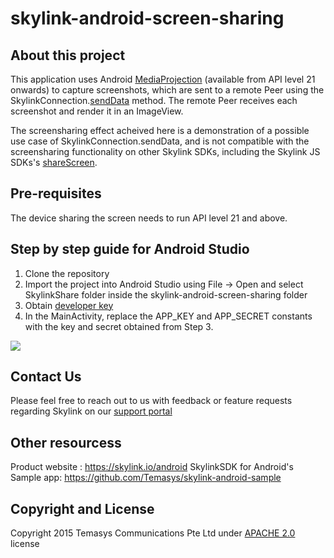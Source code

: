 # skylink-android-screen-sharing

## About this project
This application uses Android [MediaProjection](https://developer.android.com/reference/android/media/projection/MediaProjection.html) (available from API level 21 onwards) to capture screenshots, which are sent to a remote Peer using the SkylinkConnection.[sendData](https://cdn.temasys.com.sg/skylink/skylinksdk/android/latest/doc/reference/sg/com/temasys/skylink/sdk/rtc/SkylinkConnection.html#sendData%28java.lang.String,%20byte[]%29) method.
The remote Peer receives each screenshot and render it in an ImageView.

The screensharing effect acheived here is a demonstration of a possible use case of SkylinkConnection.sendData, and is not compatible with the screensharing functionality on other Skylink SDKs, including the Skylink JS SDKs's [shareScreen](https://cdn.temasys.com.sg/skylink/skylinkjs/latest/doc/classes/Skylink.html#method_shareScreen).

## Pre-requisites

The device sharing the screen needs to run API level 21 and above.

## Step by step guide for Android Studio 

1. Clone the repository
2. Import the project into Android Studio using File -> Open and select SkylinkShare folder inside the skylink-android-screen-sharing folder 
3. Obtain [developer key](http://developer.temasys.com.sg)
4. In the MainActivity, replace the APP_KEY and APP_SECRET constants with the key and secret obtained from Step 3.
 
![](receiver_device.gif?raw=true)

## Contact Us

Please feel free to reach out to us with feedback or feature requests regarding Skylink on our [support portal](http://support.temasys.com.sg)


## Other resourcess

Product website : https://skylink.io/android
SkylinkSDK for Android's Sample app: https://github.com/Temasys/skylink-android-sample

## Copyright and License

Copyright 2015 Temasys Communications Pte Ltd under [APACHE 2.0](http://www.apache.org/licenses/LICENSE-2.0.html) license


